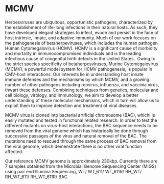 # MCMV

Herpesviruses are ubiquitous, opportunistic pathogens, characterized by the establishment of life-long infections in their natural hosts. As such, they have developed elegant strategies to infect, evade and persist in the face of host intrinsic, innate, and adaptive immunity. Much of our work focuses on the pathogenesis of betaherpeviruses, which includes the human pathogen Human Cytomegalovirus (HCMV). HCMV is a significant cause of morbidity and mortality in immunocompromised individuals and is the leading infectious cause of congenital birth defects in the United States.  Owing to the strict species specificity of betaherpesviruses, Murine Cytomegalovirus (MCMV), a powerful model system for HCMV pathogenesis, is popular in CMV-host interactions. Our interests lie in understanding host innate immune defenses and the mechanisms by which MCMV, and a growing number of other pathogens including reovirus, influenza, and vaccinia virus, thwart these defenses. Combining techniques from genetics, molecular and cell biology, virology, and immunology, we aim to develop a better understanding of these molecular mechanisms, which in turn will allow us to exploit them to improve detection and treatment of viral diseases.

MCMV virus is cloned into bacterial artificial chromosome (BAC), whichi is easily mutated and tested in functional related research. In order to test the different mutants on virus-host interactions, the BAC sequence needs to be removed from the viral genome which has historically be done through successive passages of the virus and natural removal of the BAC. The mutations need to rescued through the same process of BAC removal from the viral genome, which demenstrate there is no other viral function affected. 

Our reference MCMV genome is approximately 230kbp. Currently there are 7 samples obtained from the Microbial Genome Sequencing Center (MiGS) using pair end Illumina Sequencing, WT/ WT_611/ WT_611R/ RH_WT/ RH_WT_611/ RH_WT_611R/ BAC.
